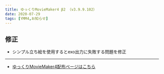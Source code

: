 ```yaml
---
title: ゆっくりMovieMaker4 β2 （v3.9.9.102）
date: 2020-07-29
tags: [YMM4,お知らせ]
---
```

## 修正
- シンプル立ち絵を使用するとexo出力に失敗する問題を修正

---

- [ゆっくりMovieMaker4配布ページはこちら](../index.md)